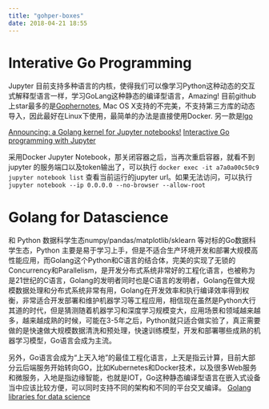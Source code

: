 ```yaml
---
title: "gohper-boxes"
date: 2018-04-21 18:55
---
```


# Interative Go Programming
Jupyter 目前支持多种语言的内核，使得我们可以像学习Python这种动态的交互式解释型语言一样，学习GoLang这种静态的编译型语言，Amazing! 
目前github上star最多的是[Gophernotes](https://github.com/gopherdata/gophernotes), Mac OS X支持的不完美，不支持第三方库的动态导入，因此最好在Linux下使用，最简单的办法是直接使用Docker. 
另一款是[lgo](https://github.com/yunabe/lgo#install)

[Announcing: a Golang kernel for Jupyter notebooks!](http://www.datadan.io/announcing-a-golang-kernel-for-jupyter-notebooks/)
[Interactive Go programming with Jupyter](https://medium.com/@yunabe/interactive-go-programming-with-jupyter-93fbf089aff1)

采用Docker Jupyter Notebook，那关闭容器之后，当再次重启容器，就看不到jupyter 的服务端口以及token输出了，可以执行 `docker exec -it a7a0a00c50c9 jupyter notebook list` 查看当前运行的jupyter url。如果无法访问，可以执行 `jupyter notebook --ip 0.0.0.0 --no-browser --allow-root`



# Golang for Datascience
和 Python 数据科学生态numpy/pandas/matplotlib/sklearn 等对标的Go数据科学生态，Python 主要是易于学习上手，但是不适合生产环境开发和部署大规模高性能应用，而Golang这个Python和C语言的结合体，完美的实现了无锁的Concurrency和Parallelism，是开发分布式系统非常好的工程化语言，也被称为是21世纪的C语言，Golang的发明者同时也是C语言的发明者，Golang在做大规模数据处理和分布式系统非常有用，Golang在开发效率和执行编译效率得到权衡，非常适合开发部署和维护机器学习等工程应用，相信现在虽然是Python大行其道的时代，但是猜测随着机器学习和深度学习规模变大，应用场景和领域越来越多，越来越成熟的时候，可能在3-5年之后，Python就只适合做实验了，真正需要做的是快速做大规模数据清洗和预处理，快速训练模型，开发和部署哪些成熟的机器学习模型，Go语言会成为主流。

另外，Go语言会成为“上天入地”的最佳工程化语言，上天是指云计算，目前大部分云后端服务开始转向GO，比如Kubernetes和Docker技术，以及很多Web服务和微服务，入地是指边缘智能，也就是IOT，Go这种静态编译型语言在嵌入式设备当中应该比较方便，可以同时支持不同的架构和不同的平台交叉编译。
[Golang libraries for data science](https://www.mjhall.org/golang-data-science-libraries/)

